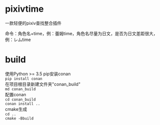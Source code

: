 # pixivtime
一款轻便的pixiv查找整合插件

命令：角色名+time，例：蕾姆time，角色名尽量为日文，是否为日文差距很大，例：レムtime

# build
使用Python >= 3.5 pip安装conan  
`pip install conan`  
在项目根目录新建文件夹"conan_build"  
`md conan_build`  
配置conan  
`cd conan_build`  
`conan install ..`  
cmake生成  
`cd ..`  
`cmake -Bbuild`  
